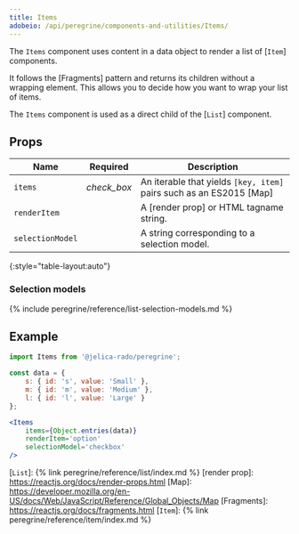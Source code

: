 ```yaml
---
title: Items
adobeio: /api/peregrine/components-and-utilities/Items/
---
```


The `Items` component uses content in a data object to render a list of [`Item`] components.

It follows the [Fragments] pattern and returns its children without a wrapping element.
This allows you to decide how you want to wrap your list of items.

The `Items` component is used as a direct child of the [`List`] component.

## Props

| Name             | Required                                      | Description                                                         |
| ---------------- | :-------------------------------------------: | ------------------------------------------------------------------- |
| `items`          | <i class="material-icons green">check_box</i> | An iterable that yields `[key, item]` pairs such as an ES2015 [Map] |
| `renderItem`     |                                               | A [render prop] or HTML tagname string.                             |
| `selectionModel` |                                               | A string corresponding to a selection model.                        |
{:style="table-layout:auto"}

### Selection models

{% include peregrine/reference/list-selection-models.md %}

## Example

``` jsx
import Items from '@jelica-rado/peregrine';

const data = {
    s: { id: 's', value: 'Small' },
    m: { id: 'm', value: 'Medium' },
    l: { id: 'l', value: 'Large' }
};

<Items
    items={Object.entries(data)}
    renderItem='option'
    selectionModel='checkbox'
/>
```

[`List`]: {% link peregrine/reference/list/index.md %}
[render prop]: https://reactjs.org/docs/render-props.html
[Map]: https://developer.mozilla.org/en-US/docs/Web/JavaScript/Reference/Global_Objects/Map
[Fragments]: https://reactjs.org/docs/fragments.html
[`Item`]: {% link peregrine/reference/item/index.md %}
